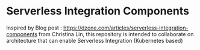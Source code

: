 # Serverless Integration Components
 
  Inspired by Blog post : https://dzone.com/articles/serverless-integration-components from Christina Lin, this repository is intended to collaborate on architecture that can enable Serverless Integration (Kubernetes based)
  
  
